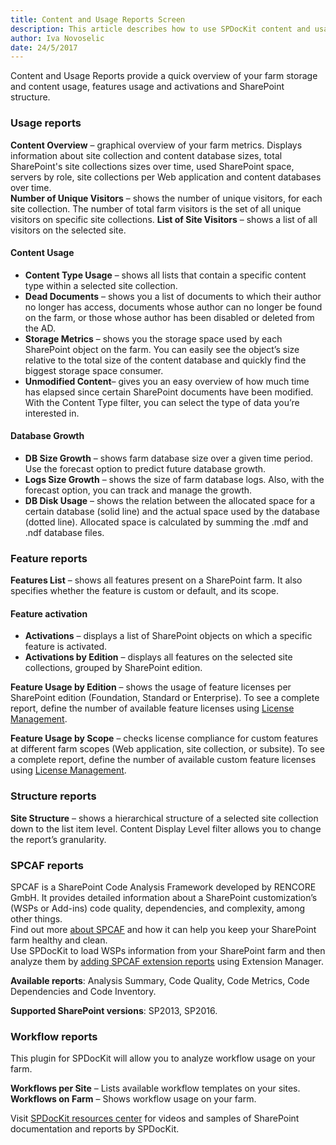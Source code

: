 ```yaml
---
title: Content and Usage Reports Screen
description: This article describes how to use SPDocKit content and usage section to quickly get an overview of your farm storage and content usage, features usage and activations and SharePoint structure.
author: Iva Novoselic
date: 24/5/2017
---
```


Content and Usage Reports provide a quick overview of your farm storage and content usage, features usage and activations and SharePoint structure.


### Usage reports
__Content Overview__ – graphical overview of your farm metrics. Displays information about site collection and content database sizes, total SharePoint's site collections sizes over time, used SharePoint space, servers by role, site collections per Web application and content databases over time.  
__Number of Unique Visitors__ – shows the number of unique visitors, for each site collection. The number of total farm visitors is the set of all unique visitors on specific site collections.
__List of Site Visitors__ – shows a list of all visitors on the selected site. 

  #### Content Usage
  * __Content Type Usage__ – shows all lists that contain a specific content type within a selected site collection.  
  * __Dead Documents__ – shows you a list of documents to which their author no longer has access, documents whose author can no longer be found on the farm, or those whose author has been disabled or deleted from the AD.  
  * __Storage Metrics__ – shows you the storage space used by each SharePoint object on the farm. You can easily see the object’s size relative to the total size of the content database and quickly find the biggest storage space consumer.  
  * __Unmodified Content__– gives you an easy overview of how much time has elapsed since certain SharePoint documents have been modified. With the Content Type filter, you can select the type of data you’re interested in.
  
  #### Database Growth  
  * __DB Size Growth__ – shows farm database size over a given time period. Use the forecast option to predict future database growth.
  * __Logs Size Growth__ – shows the size of farm database logs. Also, with the forecast option, you can track and manage the growth.
  * __DB Disk Usage__ – shows the relation between the allocated space for a certain database (solid line) and the actual space used by the database (dotted line). Allocated space is calculated by summing the .mdf and .ndf database files.

### Feature reports
__Features List__ – shows all features present on a SharePoint farm. It also specifies whether the feature is custom or default, and its scope. 

#### Feature activation
 * __Activations__ – displays a list of SharePoint objects on which a specific feature is activated.
 * __Activations by Edition__ – displays all features on the selected site collections, grouped by SharePoint edition.  

__Feature Usage by Edition__ – shows the usage of feature licenses per SharePoint edition (Foundation, Standard or Enterprise). To see a complete report, define the number of available feature licenses using [License Management](#internal/get-to-know-spdockit/backstage-screen/license-management).

__Feature Usage by Scope__ – checks license compliance for custom features at different farm scopes (Web application, site collection, or subsite). To see a complete report, define the number of available custom feature licenses using [License Management](#internal/get-to-know-spdockit/backstage-screen/license-management).

### Structure reports
__Site Structure__ – shows a hierarchical structure of a selected site collection down to the list item level. Content Display Level filter allows you to change the report’s granularity.

### SPCAF reports
SPCAF is a SharePoint Code Analysis Framework developed by RENCORE GmbH. It provides detailed information about a SharePoint customization’s (WSPs or Add-ins) code quality, dependencies, and complexity, among other things.  
Find out more [about SPCAF](https://www.spcaf.com/) and how it can help you keep your SharePoint farm healthy and clean.       
Use SPDocKit to load WSPs information from your SharePoint farm and then analyze them by [adding SPCAF extension reports](#internal/how-to/reports/install-spdockit-extensions) using Extension Manager. 

__Available reports__: Analysis Summary, Code Quality, Code Metrics, Code Dependencies and Code Inventory.  

__Supported SharePoint versions__: SP2013, SP2016.

### Workflow reports
This plugin for SPDocKit will allow you to analyze workflow usage on your farm.

__Workflows per Site__ – Lists available workflow templates on your sites.  
__Workflows on Farm__ – Shows workflow usage on your farm.

Visit [SPDocKit resources center](https://www.spdockit.com/resources/reports) for videos and samples of SharePoint documentation and reports by SPDocKit.
